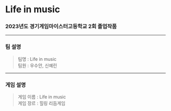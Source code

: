 # Life in music
### 2023년도 경기게임마이스터고등학교 2회 졸업작품
---  
### 팀 설명
> 팀명 : Life in music  
> 팀원 : 우수안, 신예린
---    
### 게임 설명
> 게임 이름 : Life in music   
> 게임 장르 : 힐링 리듬게임
